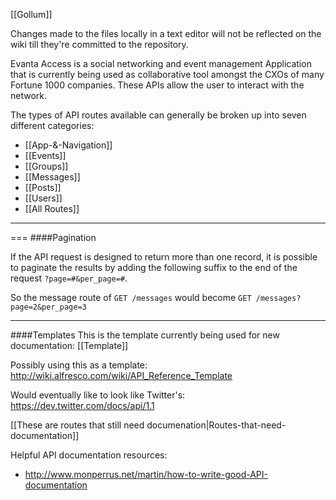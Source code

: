 [[Gollum]]

Changes made to the files locally in a text editor will not be reflected on the wiki till they're committed to the repository.

Evanta Access is a social networking and event management Application that is currently being used as  collaborative tool amongst the CXOs of many Fortune 1000 companies. These APIs allow the user to interact with the network.

The types of API routes available can generally be broken up into seven different categories:

* [[App-&-Navigation]]
* [[Events]]
* [[Groups]]
* [[Messages]]
* [[Posts]]
* [[Users]]
* [[All Routes]]


***


===
####Pagination

If the API request is designed to return more than one record, it is possible to paginate the results by adding the following suffix to the end of the request `?page=#&per_page=#`.

So the message route of `GET /messages` would become `GET /messages?page=2&per_page=3`

___

####Templates
This is the template currently being used for new documentation: [[Template]]

Possibly using this as a template: http://wiki.alfresco.com/wiki/API_Reference_Template

Would eventually like to look like Twitter's: https://dev.twitter.com/docs/api/1.1

[[These are routes that still need documenation|Routes-that-need-documentation]]

Helpful API documentation resources:

* http://www.monperrus.net/martin/how-to-write-good-API-documentation